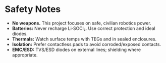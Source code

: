 # Safety Notes

- **No weapons.** This project focuses on safe, civilian robotics power.
- **Batteries:** Never recharge Li‑SOCl₂. Use correct protection and ideal diodes.
- **Thermals:** Watch surface temps with TEGs and in sealed enclosures.
- **Isolation:** Prefer contactless pads to avoid corroded/exposed contacts.
- **EMC/ESD:** TVS/ESD diodes on external lines; shielding where appropriate.
